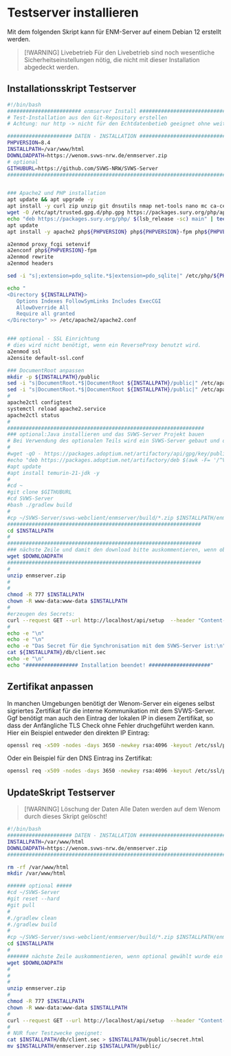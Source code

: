 # Testserver installieren 

Mit dem folgenden Skript kann für ENM-Server auf einem Debian 12 erstellt werden. 

> [!WARNING] Livebetrieb
> Für den Livebetrieb sind noch wesentliche Sicherheitseinstellungen nötig, die nicht mit dieser Installation abgedeckt werden. 

## Installationsskript Testserver

```bash
#!/bin/bash
######################## enmserver Install ######################################
# Test-Installation aus den Git-Repository erstellen
# Achtung: nur http -> nicht für den Echtdatenbetieb geeignet ohne weitere Anpassungen!

##################### DATEN - INSTALLATION ######################################
PHPVERSION=8.4
INSTALLPATH=/var/www/html
DOWNLOADPATH=https://wenom.svws-nrw.de/enmserver.zip
# optional 
GITHUBURL=https://github.com/SVWS-NRW/SVWS-Server
#################################################################################


### Apache2 und PHP installation
apt update && apt upgrade -y
apt install -y curl zip unzip git dnsutils nmap net-tools nano mc ca-certificates gnupg2 lsb-release apt-transport-https gnupg
wget -O /etc/apt/trusted.gpg.d/php.gpg https://packages.sury.org/php/apt.gpg
echo "deb https://packages.sury.org/php/ $(lsb_release -sc) main" | tee /etc/apt/sources.list.d/php.list
apt update
apt install -y apache2 php${PHPVERSION} php${PHPVERSION}-fpm php${PHPVERSION}-sqlite3

a2enmod proxy_fcgi setenvif
a2enconf php${PHPVERSION}-fpm
a2enmod rewrite
a2enmod headers

sed -i "s|;extension=pdo_sqlite.*$|extension=pdo_sqlite|" /etc/php/${PHPVERSION}/apache2/php.ini

echo "
<Directory ${INSTALLPATH}>
   Options Indexes FollowSymLinks Includes ExecCGI
   AllowOverride All
   Require all granted
</Directory>" >> /etc/apache2/apache2.conf


### optional - SSL Einrichtung
# dies wird nicht benötigt, wenn ein ReverseProxy benutzt wird. 
a2enmod ssl
a2ensite default-ssl.conf

### DocumentRoot anpassen
mkdir -p ${INSTALLPATH}/public
sed -i "s|DocumentRoot.*$|DocumentRoot ${INSTALLPATH}/public|" /etc/apache2/sites-available/000-default.conf
sed -i "s|DocumentRoot.*$|DocumentRoot ${INSTALLPATH}/public|" /etc/apache2/sites-available/default-ssl.conf
#
apache2ctl configtest
systemctl reload apache2.service
apache2ctl status
#
################################################################
### optional:Java installieren und das SVWS-Server Projekt bauen
# Bei Verwendung des optionalen Teils wird ein SVWS-Server gebaut und damit auch die Quellen des ENM-Servers. Dies ist nur in Testumgebungen empfehlenswert.
#
#wget -qO - https://packages.adoptium.net/artifactory/api/gpg/key/public | gpg --dearmor | tee /etc/apt/trusted.gpg.d/adoptium.gpg > /dev/null
#echo "deb https://packages.adoptium.net/artifactory/deb $(awk -F= '/^VERSION_CODENAME/{print$2}' /etc/os-release) main" | tee /etc/apt/sources.list.d/adoptium.list
#apt update
#apt install temurin-21-jdk -y
#
#cd ~
#git clone $GITHUBURL
#cd SVWS-Server
#bash ./gradlew build
#
#cp ~/SVWS-Server/svws-webclient/enmserver/build/*.zip $INSTALLPATH/enmserver.zip
###############################################################
cd $INSTALLPATH
#
###############################################################
### nächste Zeile und damit den download bitte auskommentieren, wenn oben "optional" das build aus dem Repository auskommentiert wurde #######
wget $DOWNLOADPATH
###############################################################
#
unzip enmserver.zip
#
#
chmod -R 777 $INSTALLPATH
chown -R www-data:www-data $INSTALLPATH
#
#erzeugen des Secrets:
curl --request GET --url http://localhost/api/setup  --header "Content-Type: application/x-www-form-urlencoded"
#
echo -e "\n"
echo -e "\n"
echo -e "Das Secret für die Synchronisation mit dem SVWS-Server ist:\n"
cat ${INSTALLPATH}/db/client.sec
echo -e "\n"
echo "################# Installation beendet! ####################"
```

## Zertifikat anpassen 
In manchen Umgebungen benötigt der Wenom-Server ein eigenes selbst sigriertes Zertifikat für die 
interne Kommunikation mit dem SVWS-Server. 
Ggf benötigt man auch den Eintrag der lokalen IP in diesem Zertifikat, so dass der Anfängliche TLS Check ohne Fehler druchgeführt werden kann. 
Hier ein Beispiel entweder den direkten IP Eintrag: 
```bash
openssl req -x509 -nodes -days 3650 -newkey rsa:4096 -keyout /etc/ssl/private/wenomtest-selfsigned.key -out /etc/ssl/certs/wenomtest-selfsigned.crt -subj "/C=DE/ST=NRW/L=NRW/O=NONE/CN=localhost" -addext "subjectAltName = IP:10.0.1.1" 
```
Oder ein Beispiel für den DNS Eintrag ins Zertifikat:

```bash
openssl req -x509 -nodes -days 3650 -newkey rsa:4096 -keyout /etc/ssl/private/wenomtest-selfsigned.key -out /etc/ssl/certs/wenomtest-selfsigned.crt -subj "/C=DE/ST=NRW/L=NRW/O=NONE/CN=localhost"-addext "subjectAltName = DNS:wenomtest2"
```





## UpdateSkript Testserver

>[!WARNING] Löschung der Daten
> Alle Daten werden auf dem Wenom durch dieses Skript gelöscht!

```bash
#!/bin/bash
##################### DATEN - INSTALLATION ######################################
INSTALLPATH=/var/www/html
DOWNLOADPATH=https://wenom.svws-nrw.de/enmserver.zip
#################################################################################

rm -rf /var/www/html
mkdir /var/www/html

###### optional #####
#cd ~/SVWS-Server
#git reset --hard
#git pull
#
#./gradlew clean
#./gradlew build
#
#cp ~/SVWS-Server/svws-webclient/enmserver/build/*.zip $INSTALLPATH/enmserver.zip
cd $INSTALLPATH
#
####### nächste Zeile auskommentieren, wenn optional gewählt wurde ein build erwünscht #######
wget $DOWNLOADPATH
#
#
#
unzip enmserver.zip
#
chmod -R 777 $INSTALLPATH
chown -R www-data:www-data $INSTALLPATH
#
curl --request GET --url http://localhost/api/setup  --header "Content-Type: application/x-www-form-urlencoded" 
#
# NUR fuer Testzwecke geeignet:
cat $INSTALLPATH/db/client.sec > $INSTALLPATH/public/secret.html
mv $INSTALLPATH/enmserver.zip $INSTALLPATH/public/      
```

